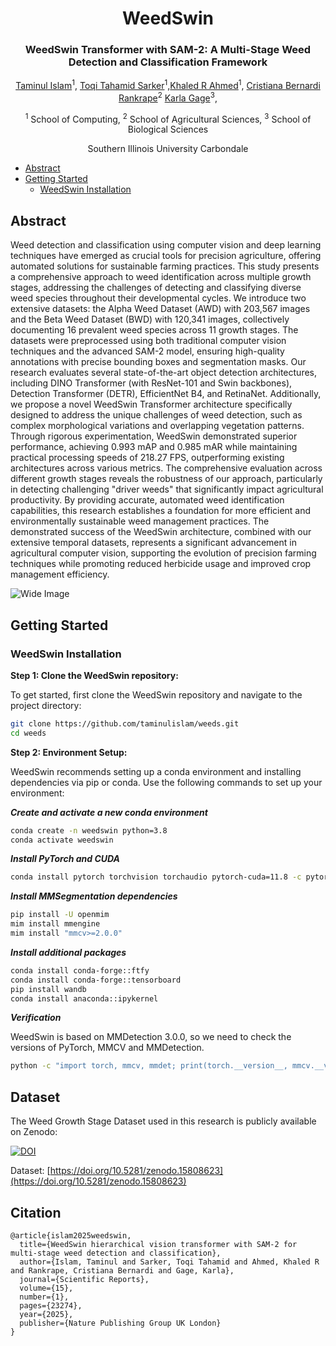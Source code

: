 
<div align="center">
<h1>WeedSwin </h1>
<h3>WeedSwin Transformer with SAM-2: A Multi-Stage Weed Detection and Classification Framework</h3>

[Taminul Islam](https://scholar.google.com/citations?user=Kgo_S9sAAAAJ&hl=en&oi=ao)<sup>1</sup>, [Toqi Tahamid Sarker](https://scholar.google.com/citations?hl=en&pli=1&user=i1SmuwYAAAAJ)<sup>1</sup>,[Khaled R Ahmed](https://scholar.google.com/citations?user=FYKqgh4AAAAJ&hl=en)<sup>1</sup>, [Cristiana Bernardi Rankrape]()<sup>2</sup> [Karla Gage](https://scholar.google.com/citations?user=6IqTa8AAAAAJ&hl=en)<sup>3</sup>,

<sup>1</sup> School of Computing, <sup>2</sup> School of Agricultural Sciences, <sup>3</sup> School of Biological Sciences

Southern Illinois University Carbondale

<!-- Paper: ([arXiv 2404.10841](https://arxiv.org/abs/2404.10841)) -->

</div>

- [Abstract](#abstract)
- [Getting Started](#getting-started)
  - [WeedSwin Installation](#weedswin-installation)
<!-- - [Star History](#star-history) -->
<!-- - [Citation](#citation) -->
<!-- - [Acknowledgment](#acknowledgment) -->

## Abstract
Weed detection and classification using computer vision and deep learning techniques have emerged as crucial tools for precision agriculture, offering automated solutions for sustainable farming practices. This study presents a comprehensive approach to weed identification across multiple growth stages, addressing the challenges of detecting and classifying diverse weed species throughout their developmental cycles. We introduce two extensive datasets: the Alpha Weed Dataset (AWD) with 203,567 images and the Beta Weed Dataset (BWD) with 120,341 images, collectively documenting 16 prevalent weed species across 11 growth stages. The datasets were preprocessed using both traditional computer vision techniques and the advanced SAM-2 model, ensuring high-quality annotations with precise bounding boxes and segmentation masks. Our research evaluates several state-of-the-art object detection architectures, including DINO Transformer (with ResNet-101 and Swin backbones), Detection Transformer (DETR), EfficientNet B4, and RetinaNet. Additionally, we propose a novel WeedSwin Transformer architecture specifically designed to address the unique challenges of weed detection, such as complex morphological variations and overlapping vegetation patterns. Through rigorous experimentation, WeedSwin demonstrated superior performance, achieving 0.993 mAP and 0.985 mAR while maintaining practical processing speeds of 218.27 FPS, outperforming existing architectures across various metrics.
The comprehensive evaluation across different growth stages reveals the robustness of our approach, particularly in detecting challenging "driver weeds" that significantly impact agricultural productivity. By providing accurate, automated weed identification capabilities, this research establishes a foundation for more efficient and environmentally sustainable weed management practices. The demonstrated success of the WeedSwin architecture, combined with our extensive temporal datasets, represents a significant advancement in agricultural computer vision, supporting the evolution of precision farming techniques while promoting reduced herbicide usage and improved crop management efficiency.

<p align="center">
  <div style="position: relative; display: inline-block;">
    <img src="./resources/WeedSwin.png" alt="Wide Image" style="display: block;">
    <!-- <img src="./resources/param_count_table.PNG" alt="Narrow Image" width="250" style="position: absolute; top: 50%; left: 50%; transform: translate(-50%, -50%);"> -->
  </div>
</p>


## Getting Started

### WeedSwin Installation

**Step 1: Clone the WeedSwin repository:**

To get started, first clone the WeedSwin repository and navigate to the project directory:

```bash
git clone https://github.com/taminulislam/weeds.git
cd weeds
```

**Step 2: Environment Setup:**

WeedSwin recommends setting up a conda environment and installing dependencies via pip or conda. Use the following commands to set up your environment:

***Create and activate a new conda environment***

```bash
conda create -n weedswin python=3.8
conda activate weedswin
```

***Install PyTorch and CUDA***

```bash
conda install pytorch torchvision torchaudio pytorch-cuda=11.8 -c pytorch -c nvidia
```

***Install MMSegmentation dependencies***

```bash
pip install -U openmim
mim install mmengine
mim install "mmcv>=2.0.0"
```

***Install additional packages***

```bash
conda install conda-forge::ftfy
conda install conda-forge::tensorboard
pip install wandb
conda install anaconda::ipykernel
```

***Verification***

WeedSwin is based on MMDetection 3.0.0, so we need to check the versions of PyTorch, MMCV and MMDetection.

```bash
python -c "import torch, mmcv, mmdet; print(torch.__version__, mmcv.__version__, mmdet.__version__)"
```

## Dataset

The Weed Growth Stage Dataset used in this research is publicly available on Zenodo:

[![DOI](https://zenodo.org/badge/DOI/10.5281/zenodo.15808623.svg)](https://doi.org/10.5281/zenodo.15808623)

Dataset: [https://doi.org/10.5281/zenodo.15808623](https://doi.org/10.5281/zenodo.15808623)

## Citation

```
@article{islam2025weedswin,
  title={WeedSwin hierarchical vision transformer with SAM-2 for multi-stage weed detection and classification},
  author={Islam, Taminul and Sarker, Toqi Tahamid and Ahmed, Khaled R and Rankrape, Cristiana Bernardi and Gage, Karla},
  journal={Scientific Reports},
  volume={15},
  number={1},
  pages={23274},
  year={2025},
  publisher={Nature Publishing Group UK London}
}
```

<!-- ## Star History

[![Star History Chart](https://api.star-history.com/svg?repos=toqitahamid/Gasformer&type=Date)](https://star-history.com/#toqitahamid/Gasformer&Date) -->

<!-- ## Citation

```
@article{sarker2024gasformer,
      title={Gasformer: A Transformer-based Architecture for Segmenting Methane Emissions from Livestock in Optical Gas Imaging}, 
      author={Toqi Tahamid Sarker and Mohamed G Embaby and Khaled R Ahmed and Amer AbuGhazaleh},
      journal={arXiv preprint arXiv:2404.10841},
      year={2024},
}
``` -->
<!-- 
## Acknowledgment

This project is based on Segformer ([paper](https://arxiv.org/abs/2105.15203), [code](https://github.com/NVlabs/SegFormer/tree/master)), Light-Ham ([paper](https://arxiv.org/abs/2109.04553), [code](https://github.com/Gsunshine/Enjoy-Hamburger/tree/main/seg_light_ham)), and [MMsegmentation](https://github.com/open-mmlab/mmsegmentation). Thanks for their excellent works. -->
